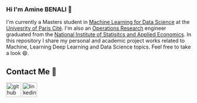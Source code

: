 ### Hi I'm Amine BENALI 👋

I'm currently a Masters student in <a href="https://biomedicale.u-paris.fr/master-informatique/master-informatique-amsd/" target="_blank">Machine Learning for Data Science</a> at the <a href="https://biomedicale.u-paris.fr" target="_blank">Univesrity of Paris Cité</a>. I'm also an <a href="https://insea.ac.ma/index.php/programme/formation/com-jumi-menu/53-formation#recherche-op%C3%A9rationnelle-et-aide-?-la-d%C3%A9cision" target="_blank">Operations Research</a> engineer graduated from the <a href="https://insea.ac.ma/index.php" target="_blank">National Institute of Statisitcs and Applied Economics</a>. In this repository I share my personal and academic project works related to Machine, Learning Deep Learning and Data Science topics. Feel free to take a look 😄.

## Contact Me 🤙

[<img src='https://cdn.jsdelivr.net/npm/simple-icons@3.0.1/icons/github.svg' alt='github' height='40'>](https://github.com/Amine-Benali)  [<img src='https://cdn.jsdelivr.net/npm/simple-icons@3.0.1/icons/linkedin.svg' alt='linkedin' height='40'>](https://www.linkedin.com/in/medamineben/)
